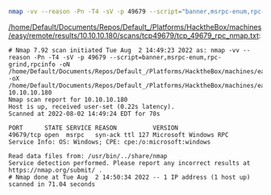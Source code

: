 ```bash
nmap -vv --reason -Pn -T4 -sV -p 49679 --script="banner,msrpc-enum,rpc-grind,rpcinfo" -oN "/home/Default/Documents/Repos/Default_/Platforms/HacktheBox/machines/easy/remote/results/10.10.10.180/scans/tcp49679/tcp_49679_rpc_nmap.txt" -oX "/home/Default/Documents/Repos/Default_/Platforms/HacktheBox/machines/easy/remote/results/10.10.10.180/scans/tcp49679/xml/tcp_49679_rpc_nmap.xml" 10.10.10.180
```

[/home/Default/Documents/Repos/Default_/Platforms/HacktheBox/machines/easy/remote/results/10.10.10.180/scans/tcp49679/tcp_49679_rpc_nmap.txt](file:///home/Default/Documents/Repos/Default_/Platforms/HacktheBox/machines/easy/remote/results/10.10.10.180/scans/tcp49679/tcp_49679_rpc_nmap.txt):

```
# Nmap 7.92 scan initiated Tue Aug  2 14:49:23 2022 as: nmap -vv --reason -Pn -T4 -sV -p 49679 --script=banner,msrpc-enum,rpc-grind,rpcinfo -oN /home/Default/Documents/Repos/Default_/Platforms/HacktheBox/machines/easy/remote/results/10.10.10.180/scans/tcp49679/tcp_49679_rpc_nmap.txt -oX /home/Default/Documents/Repos/Default_/Platforms/HacktheBox/machines/easy/remote/results/10.10.10.180/scans/tcp49679/xml/tcp_49679_rpc_nmap.xml 10.10.10.180
Nmap scan report for 10.10.10.180
Host is up, received user-set (0.22s latency).
Scanned at 2022-08-02 14:49:24 EDT for 70s

PORT      STATE SERVICE REASON          VERSION
49679/tcp open  msrpc   syn-ack ttl 127 Microsoft Windows RPC
Service Info: OS: Windows; CPE: cpe:/o:microsoft:windows

Read data files from: /usr/bin/../share/nmap
Service detection performed. Please report any incorrect results at https://nmap.org/submit/ .
# Nmap done at Tue Aug  2 14:50:34 2022 -- 1 IP address (1 host up) scanned in 71.04 seconds

```
